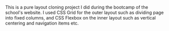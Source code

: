 This is a pure layout cloning project I did during the bootcamp of the school's website. I used CSS Grid for the outer layout such as dividing page into fixed columns, and CSS Flexbox on the inner layout such as vertical centering and navigation items etc.
